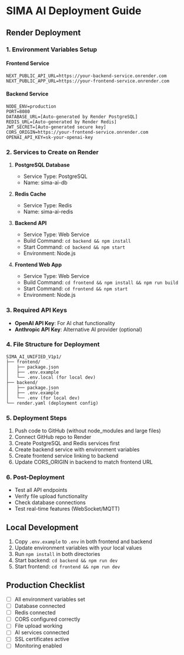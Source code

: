 # SIMA AI Deployment Guide

## Render Deployment

### 1. Environment Variables Setup

#### Frontend Service
```
NEXT_PUBLIC_API_URL=https://your-backend-service.onrender.com
NEXT_PUBLIC_APP_URL=https://your-frontend-service.onrender.com
```

#### Backend Service
```
NODE_ENV=production
PORT=8080
DATABASE_URL=[Auto-generated by Render PostgreSQL]
REDIS_URL=[Auto-generated by Render Redis]
JWT_SECRET=[Auto-generated secure key]
CORS_ORIGIN=https://your-frontend-service.onrender.com
OPENAI_API_KEY=sk-your-openai-key
```

### 2. Services to Create on Render

1. **PostgreSQL Database**
   - Service Type: PostgreSQL
   - Name: sima-ai-db

2. **Redis Cache**
   - Service Type: Redis
   - Name: sima-ai-redis

3. **Backend API**
   - Service Type: Web Service
   - Build Command: `cd backend && npm install`
   - Start Command: `cd backend && npm start`
   - Environment: Node.js

4. **Frontend Web App**
   - Service Type: Web Service
   - Build Command: `cd frontend && npm install && npm run build`
   - Start Command: `cd frontend && npm start`
   - Environment: Node.js

### 3. Required API Keys

- **OpenAI API Key**: For AI chat functionality
- **Anthropic API Key**: Alternative AI provider (optional)

### 4. File Structure for Deployment

```
SIMA_AI_UNIFIED_V1p1/
├── frontend/
│   ├── package.json
│   ├── .env.example
│   └── .env.local (for local dev)
├── backend/
│   ├── package.json
│   ├── .env.example
│   └── .env (for local dev)
└── render.yaml (deployment config)
```

### 5. Deployment Steps

1. Push code to GitHub (without node_modules and large files)
2. Connect GitHub repo to Render
3. Create PostgreSQL and Redis services first
4. Create backend service with environment variables
5. Create frontend service linking to backend
6. Update CORS_ORIGIN in backend to match frontend URL

### 6. Post-Deployment

- Test all API endpoints
- Verify file upload functionality
- Check database connections
- Test real-time features (WebSocket/MQTT)

## Local Development

1. Copy `.env.example` to `.env` in both frontend and backend
2. Update environment variables with your local values
3. Run `npm install` in both directories
4. Start backend: `cd backend && npm run dev`
5. Start frontend: `cd frontend && npm run dev`

## Production Checklist

- [ ] All environment variables set
- [ ] Database connected
- [ ] Redis connected
- [ ] CORS configured correctly
- [ ] File upload working
- [ ] AI services connected
- [ ] SSL certificates active
- [ ] Monitoring enabled